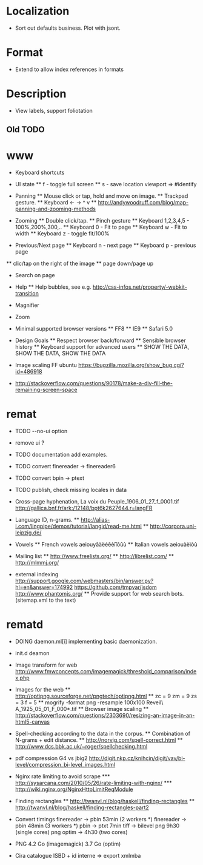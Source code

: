 


# Localization

* Sort out defaults business. Plot with jsont.

# Format

* Extend to allow index references in formats

# Description
* View labels, support foliotation


## Old TODO
# www

* Keyboard shortcuts
* UI state
** f - toggle full screen
** s - save location viewport => #identify

* Panning
** Mouse click or tap, hold and move on image.
** Trackpad gesture.
** Keyboard <- -> ^ v
** http://andywoodruff.com/blog/map-panning-and-zooming-methods

* Zooming
** Double click/tap.
** Pinch gesture
** Keyboard 1,2,3,4,5 - 100%,200%,300,..
** Keyboard 0 - Fit to page
** Keyboard w - Fit to width
** Keyboard z - toggle fit/100%

* Previous/Next page
** Keyboard n - next page
** Keyboard p - previous page

** clic/tap on the right of the image
** page down/page up

* Search on page
* Help
** Help bubbles, see e.g. http://css-infos.net/property/-webkit-transition

* Magnifier
* Zoom
* Minimal supported browser versions
** FF8
** IE9
** Safari 5.0

* Design Goals
** Respect browser back/forward
** Sensible browser history
** Keyboard support for advanced users
** SHOW THE DATA, SHOW THE DATA, SHOW THE DATA

* Image scaling FF ubuntu https://bugzilla.mozilla.org/show_bug.cgi?id=486918
* http://stackoverflow.com/questions/90178/make-a-div-fill-the-remaining-screen-space

# remat

* TODO --no-ui option
* remove ui ?
* TODO documentation add examples.
* TODO convert finereader -> finereader6
* TODO convert bpin -> ptext
* TODO publish, check missing locales in data
* Cross-page hyphenation,
  La voix du Peuple_1906_01_27_f_0001.tif
  http://gallica.bnf.fr/ark:/12148/bpt6k2627644.r=langFR

* Language ID, n-grams.
** http://alias-i.com/lingpipe/demos/tutorial/langid/read-me.html
** http://corpora.uni-leipzig.de/

* Vowels
** French vowels aeiouyâàëéêèïîôûù
** Italian vowels aeiouàèìòù

* Mailing list
** http://www.freelists.org/
** http://librelist.com/
** http://mlmmj.org/

* external indexing
http://support.google.com/webmasters/bin/answer.py?hl=en&answer=174992
https://github.com/tmpvar/jsdom
http://www.phantomjs.org/
** Provide support for web search bots. (sitemap.xml to the text)

# rematd

* DOING daemon.ml[i] implementing basic daemonization.
* init.d deamon
* Image transform for web
  http://www.fmwconcepts.com/imagemagick/threshold_comparison/index.php
* Images for the web
** http://optipng.sourceforge.net/pngtech/optipng.html
**  zc = 9  zm = 9  zs = 3  f = 5
** mogrify -format png -resample 100x100 Reveil\ A_1925_05_01_F_000*.tif
** Browser image scaling
** http://stackoverflow.com/questions/2303690/resizing-an-image-in-an-html5-canvas

* Spell-checking according to the data in the corpus.
** Combination of N-grams + edit distance.
** http://norvig.com/spell-correct.html
** http://www.dcs.bbk.ac.uk/~roger/spellchecking.html

* pdf compression G4 vs jbig2
http://digit.nkp.cz/knihcin/digit/vav/bi-level/compression_bi-level_images.html

* Nginx rate limiting to avoid scrape
*** http://sysarcana.com/2010/05/26/rate-limiting-with-nginx/
*** http://wiki.nginx.org/NginxHttpLimitReqModule

* Finding rectangles
** http://twanvl.nl/blog/haskell/finding-rectangles
** http://twanvl.nl/blog/haskell/finding-rectangles-part2

* Convert timings
finereader -> pbin 53min (2 workers *)
finereader -> pbin 48min (3 workers *)
pbin -> ptxt 7min
tiff -> bilevel png 9h30 (single cores)
png optim -> 4h30 (two cores)

* PNG 4.2 Go (imagemagick) 3.7 Go (optim)
* Cira catalogue ISBD + id interne => export xmlmba
